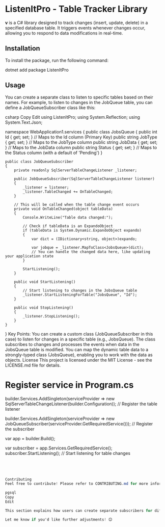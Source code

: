 ﻿# ListenItPro - Table Tracker Library

**v** is a C# library designed to track changes (insert, update, delete) in a specified database table. It triggers events whenever changes occur, allowing you to respond to data modifications in real-time.

## Installation

To install the package, run the following command:

dotnet add package ListenItPro



## Usage

You can create a separate class to listen to specific tables based on their names. For example, to listen to changes in the JobQueue table, you can define a JobQueueSubscriber class like this:

csharp
Copy
Edit
using ListenItPro;
using System.Reflection;
using System.Text.Json;

namespace WebApplication1.services
{
    public class JobsQueue
    {
        public int Id { get; set; } // Maps to the Id column (Primary Key)
        public string JobType { get; set; } // Maps to the JobType column
        public string JobData { get; set; } // Maps to the JobData column
        public string Status { get; set; } // Maps to the Status column (with a default of 'Pending')
    }

    public class JobQueueSubscriber
    {
        private readonly SqlServerTableChangeListener _listener;

        public JobQueueSubscriber(SqlServerTableChangeListener listener)
        {
            _listener = listener;
            _listener.TableChanged += OnTableChanged;
        }

        // This will be called when the table change event occurs
        private void OnTableChanged(object tableData)
        {
            Console.WriteLine("Table data changed:");

            // Check if tableData is an ExpandoObject
            if (tableData is System.Dynamic.ExpandoObject expando)
            {
                var dict = (IDictionary<string, object>)expando;

                var jobque = _listener.MapToClass<JobsQueue>(dict);
                // You can handle the changed data here, like updating your application state
            }

            StartListening();
        }

        public void StartListening()
        {
            // Start listening to changes in the JobsQueue table
            _listener.StartListeningForTable("JobsQueue", "Id");
        }

        public void StopListening()
        {
            _listener.StopListening();
        }
    }
}
Key Points:
You can create a custom class (JobQueueSubscriber in this case) to listen for changes in a specific table (e.g., JobsQueue).
The class subscribes to changes and processes the events when data in the JobsQueue table is modified.
You can map the dynamic table data to a strongly-typed class (JobsQueue), enabling you to work with the data as objects.
License
This project is licensed under the MIT License - see the LICENSE.md file for details.


# Register service in Program.cs


builder.Services.AddSingleton<SqlServerTableChangeListener>(serviceProvider =>
    new SqlServerTableChangeListener(builder.Configuration)); // Register the table listener

builder.Services.AddSingleton<JobQueueSubscriber>(serviceProvider =>
    new JobQueueSubscriber(serviceProvider.GetRequiredService<SqlServerTableChangeListener>())); // Register the subscriber



var app = builder.Build();


var subscriber = app.Services.GetRequiredService<JobQueueSubscriber>();
subscriber.StartListening(); // Start listening for table changes





```csharp




Contributing
Feel free to contribute! Please refer to CONTRIBUTING.md for more information.

pgsql
Copy
Edit

This section explains how users can create separate subscribers for different tables (like the `JobQueue` table) and react to changes specific to those tables. It provides an example that demonstrates how to map the database changes to a C# class (`JobsQueue` in this case).

Let me know if you'd like further adjustments! 😊